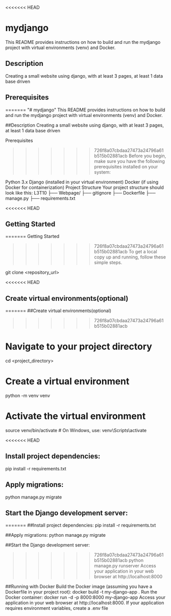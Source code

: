 <<<<<<< HEAD
# mydjango 
This README provides instructions on how to build and run the mydjango project with virtual environments (venv) and Docker.

## Description 
Creating a small website using django, with at least 3 pages, at least 1 data base driven

## Prerequisites
=======
"# mydjango" 
This README provides instructions on how to build and run the mydjango project with virtual environments (venv) and Docker.

##Description 
Creating a small website using django, with at least 3 pages, at least 1 data base driven

Prerequisites
>>>>>>> 726f8a07cbdaa27473a24796a61b515b02881acb
Before you begin, make sure you have the following prerequisites installed on your system:

Python 3.x
Django (installed in your virtual environment)
Docker (if using Docker for containerization)
Project Structure
Your project structure should look like this: L3T10 ├── Webpage/ ├── gitignore ├── Dockerfile ├── manage.py ├── requirements.txt

<<<<<<< HEAD
## Getting Started
=======
Getting Started
>>>>>>> 726f8a07cbdaa27473a24796a61b515b02881acb
To get a local copy up and running, follow these simple steps.

git clone <repository_url>

<<<<<<< HEAD
## Create virtual environments(optional)
=======
##Create virtual environments(optional)
>>>>>>> 726f8a07cbdaa27473a24796a61b515b02881acb
# Navigate to your project directory
cd <project_directory>
# Create a virtual environment 
python -m venv venv
# Activate the virtual environment
source venv/bin/activate  # On Windows, use: venv\Scripts\activate

<<<<<<< HEAD
## Install project dependencies:
pip install -r requirements.txt

## Apply migrations:
python manage.py migrate

## Start the Django development server:
=======
##Install project dependencies:
pip install -r requirements.txt

##Apply migrations:
python manage.py migrate

##Start the Django development server:
>>>>>>> 726f8a07cbdaa27473a24796a61b515b02881acb
python manage.py runserver
Access your application in your web browser at http://localhost:8000

##Running with Docker
Build the Docker image (assuming you have a Dockerfile in your project root):
docker build -t my-django-app .
Run the Docker container:
docker run -d -p 8000:8000 my-django-app
Access your application in your web browser at http://localhost:8000.
If your application requires environment variables, create a .env file 


